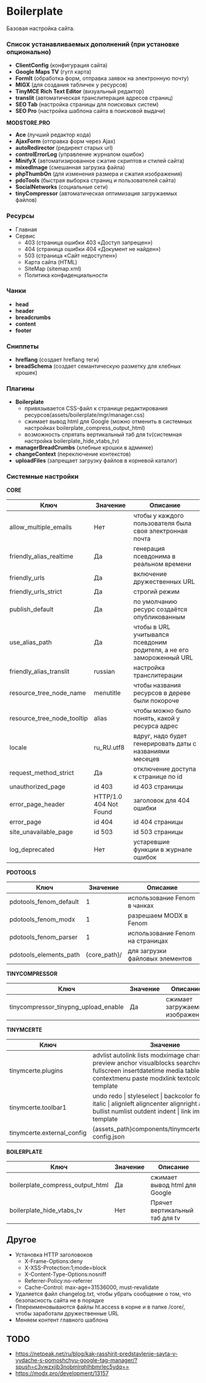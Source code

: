 # Boilerplate
Базовая настройка сайта.

### Список устанавливаемых дополнений (при установке опционально)
 - **ClientConfig** (конфигурация сайта)
 - **Google Maps TV** (гугл карта)
 - **FormIt** (обработка форм, отправка заявок на электронную почту)
 - **MIGX** (для создания табличек у ресурсов)
 - **TinyMCE Rich Text Editor** (визуальный редактор)
 - **translit** (автоматическая транслитерация адресов страниц)
 - **SEO Tab** (настройка страницы для поисковых систем)
 - **SEO Pro** (настройка шаблона сайта в поисковой выдачи)

  **MODSTORE.PRO**
 - **Ace** (лучший редактор кода)
 - **AjaxForm** (отправка форм через Ajax)
 - **autoRedirector** (редирект старых url)
 - **controlErrorLog** (управление журналом ошибок)
 - **MinifyX** (автоматизированное сжатие скриптов и стилей сайта)
 - **mixedImage** (смешанная загрузка файла)
 - **phpThumbOn** (для изменения размера и сжатия изображения)
 - **pdoTools** (быстрая выборка страниц и пользователей сайта)
 - **SocialNetworks** (социальные сети)
 - **tinyCompressor** (автоматическая оптимизация загружаемых файлов)
 

### Ресурсы
 - Главная
 - Сервис
    - 403 (страница ошибки 403 «Доступ запрещен»)
    - 404 (страница ошибки 404 «Документ не найден»)
    - 503 (страница «Сайт недоступен»)
    - Карта сайта (HTML)
    - SiteMap (sitemap.xml)
    - Политика конфиденциальности

### Чанки
 - **head** 
 - **header**
 - **breadcrumbs**
 - **content**
 - **footer**

### Сниппеты
 - **hreflang** (создает hreflang теги)
 - **breadSchema** (создает семантическую разметку для хлебных крошек)

### Плагины
 - **Boilerplate**
    - привязывается CSS-файл к странице редактирования ресурсов(assets/boilerplate/mgr/manager.css)
    - сжимает вывод html для Google (можно отменить в системных настройках boilerplate_compress_output_html)
    - возможность спрятать вертикальный таб для tv(системная настройка boilerplate_hide_vtabs_tv)
 - **managerBreadCrumbs** (хлебные крошки в админке)
 - **changeContext** (переключение контекстов)
 - **uploadFiles** (запрещает загрузку файлов в корневой каталог)
 
### Системные настройки
**CORE**
 
 | Ключ | Значение | Описание |
 | -- | -- | -- | 
 | allow_multiple_emails | Нет | чтобы у каждого пользователя была своя электронная почта |
 | friendly_alias_realtime | Да | генерация псевдонима в реальном времени |
 | friendly_urls | Да | включение дружественных URL |
 | friendly_urls_strict | Да | строгий режим |
 | publish_default | Да | по умолчанию ресурс создаётся опубликованным |
 | use_alias_path | Да | чтобы в URL учитывался псевдоним родителя, а не его замороженный URL |
 | friendly_alias_translit | russian | настройка транслитерации |
 | resource_tree_node_name | menutitle | чтобы названия ресурсов в дереве были покороче |
 | resource_tree_node_tooltip | alias | чтобы можно было понять, какой у ресурса адрес |
 | locale | ru_RU.utf8 | вдруг, надо будет генерировать даты с названиями месецев |
 | request_method_strict | Да | отключение доступа к странице по id |
 | unauthorized_page | id 403 | id 403 страницы |
 | error_page_header | HTTP/1.0 404 Not Found | заголовок для 404 ошибки |
 | error_page | id 404 | id 404 страницы |
 | site_unavailable_page | id 503 | id 503 страницы |
 | log_deprecated | Нет | устаревшие функции в журнале ошибок |
 
 
**PDOTOOLS**

 | Ключ | Значение | Описание |
 | -- | -- | -- |
 | pdotools_fenom_default | 1 | использование Fenom в чанках |
 | pdotools_fenom_modx | 1 | разрешаем MODX в Fenom |
 | pdotools_fenom_parser | 1 | использование Fenom на страницах |
 | pdotools_elements_path | {core_path}/ | для загрузки файловых элементов |
 
**TINYCOMPRESSOR**

 | Ключ | Значение | Описание |
 | -- | -- | -- |
 | tinycompressor_tinypng_upload_enable | Да | сжимает загружаемые изображения |
 
**TINYMCERTE**

 | Ключ | Значение | Описание |
 | -- | -- | -- |
 | tinymcerte.plugins | advlist autolink lists modximage charmap print preview anchor visualblocks searchreplace code fullscreen insertdatetime media table contextmenu paste modxlink textcolor colorpicker template | Плагины |
 | tinymcerte.toolbar1 | undo redo \| styleselect \| backcolor forecolor bold italic \| alignleft aligncenter alignright alignjustify \| bullist numlist outdent indent \| link image \| template | Панель инструментов 1 |
 | tinymcerte.external_config | {assets_path}components/tinymcerte/js/external-config.json | Внешний конфиг |
 
**BOILERPLATE**

 | Ключ | Значение | Описание |
 | -- | -- | -- |
 | boilerplate_compress_output_html | Да | сжимает вывод html для Google |
 | boilerplate_hide_vtabs_tv | Нет | Прячет вертикальный таб для tv |

## Другое
 - Установка HTTP заголовоков
    - X-Frame-Options:deny
    - X-XSS-Protection:1;mode=block
    - X-Content-Type-Options:nosniff
    - Referrer-Policy:no-referrer
    - Cache-Control: max-age=31536000, must-revalidate
 - Удаляется файл changelog.txt, чтобы убрать сообщение о том, что безопасность сайта не в порядке
 - Ппереименовываются файлы ht.access в корне и в папке /core/, чтобы заработали дружественные URL
 - Меняем контент главного шаблона
    
    
## TODO
 - https://netpeak.net/ru/blog/kak-rasshirit-predstavlenie-sayta-v-vydache-s-pomoshchyu-google-tag-manager/?spush=c3vwzxjib3nobmlrqhlhbmrlec5ydq==    
 - https://modx.pro/development/13157